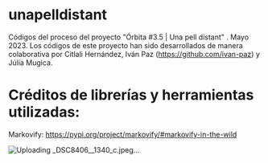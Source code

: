 # unapelldistant
Códigos del proceso del proyecto "Órbita #3.5 | Una pell distant" . Mayo 2023.
Los códigos de este proyecto han sido desarrollados de manera colaborativa por Citlali Hernández, Iván Paz (https://github.com/ivan-paz) y Júlia Mugica.

# Créditos de librerías y herramientas utilizadas:
Markovify: https://pypi.org/project/markovify/#markovify-in-the-wild


![Uploading _DSC8406__1340_c.jpeg…]()
